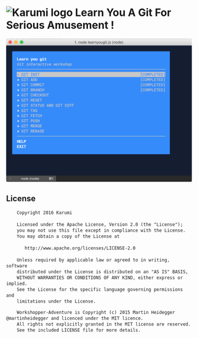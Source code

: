 ![Karumi logo][karumilogo] Learn You A Git For Serious Amusement !
======

![Screenshot][screenshot]

License
-------

```
    Copyright 2016 Karumi

    Licensed under the Apache License, Version 2.0 (the "License");
    you may not use this file except in compliance with the License.
    You may obtain a copy of the License at

       http://www.apache.org/licenses/LICENSE-2.0

    Unless required by applicable law or agreed to in writing, software
    distributed under the License is distributed on an "AS IS" BASIS,
    WITHOUT WARRANTIES OR CONDITIONS OF ANY KIND, either express or implied.
    See the License for the specific language governing permissions and
    limitations under the License.
```

```
    Workshopper-Adventure is Copyright (c) 2015 Martin Heidegger @martinheidegger and licenced under the MIT licence.
    All rights not explicitly granted in the MIT license are reserved. 
    See the included LICENSE file for more details.
```

[screenshot]: art/screenshot.png
[karumilogo]: https://cloud.githubusercontent.com/assets/858090/11626547/e5a1dc66-9ce3-11e5-908d-537e07e82090.png